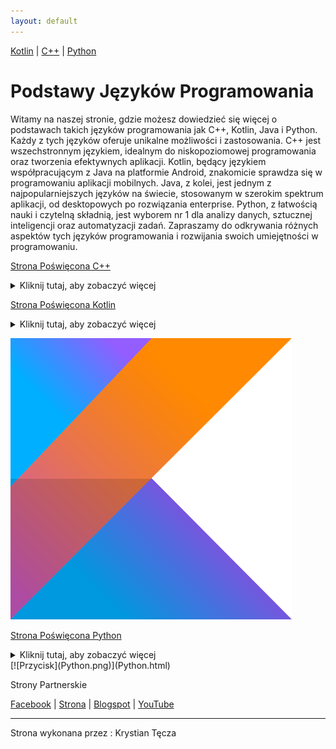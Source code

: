 ```yaml
---
layout: default
---
```


[Kotlin](Kotlin.md) | [C++](C++.md) | [Python](Python.md)




# Podstawy Języków Programowania

Witamy na naszej stronie, gdzie możesz dowiedzieć się więcej o podstawach takich języków programowania jak C++, Kotlin, Java i Python. Każdy z tych języków oferuje unikalne możliwości i zastosowania. C++ jest wszechstronnym językiem, idealnym do niskopoziomowej programowania oraz tworzenia efektywnych aplikacji. Kotlin, będący językiem współpracującym z Java na platformie Android, znakomicie sprawdza się w programowaniu aplikacji mobilnych. Java, z kolei, jest jednym z najpopularniejszych języków na świecie, stosowanym w szerokim spektrum aplikacji, od desktopowych po rozwiązania enterprise. Python, z łatwością nauki i czytelną składnią, jest wyborem nr 1 dla analizy danych, sztucznej inteligencji oraz automatyzacji zadań. Zapraszamy do odkrywania różnych aspektów tych języków programowania i rozwijania swoich umiejętności w programowaniu.


[Strona Poświęcona C++](C++.md)


<details>
  <summary>Kliknij tutaj, aby zobaczyć więcej</summary>
  C++ jest wieloparadygmatowym językiem programowania ogólnego przeznaczenia, stworzonym przez Bjarne Stroustrupa jako rozszerzenie języka C. Jego główne cechy to:

* Programowanie Obiektowe: C++ wspiera programowanie obiektowe, umożliwiając tworzenie klas i obiektów, co sprzyja modularności i ponownemu wykorzystaniu kodu.
* Wydajność: Język ten oferuje niskopoziomową kontrolę nad pamięcią, co pozwala na optymalizację wydajności programów.
* Biblioteka Standardowa: C++ posiada bogatą bibliotekę standardową (STL), która zawiera struktury danych i algorytmy.
* Wsparcie dla wielu paradygmatów: C++ obsługuje różne paradygmaty programowania, w tym programowanie proceduralne, obiektowe i generyczne.
* C++ jest szeroko stosowany w rozwoju systemów operacyjnych, gier, aplikacji o wysokiej wydajności, a także w systemach wbudowanych.
 
* [![Przycisk](C++_Picture.png)](C++.html)

</details>

[Strona Poświęcona Kotlin](Kotlin.md)

<details>
  <summary>Kliknij tutaj, aby zobaczyć więcej</summary>
  Kotlin to nowoczesny, statycznie typowany język programowania, stworzony przez JetBrains, który działa na maszynie wirtualnej Javy (JVM) i może być używany wszędzie tam, gdzie używana jest Java. Kotlin został zaprojektowany, aby być bardziej wyrazistym i bezpiecznym niż Java, eliminując wiele problemów związanych z błędami w kodzie. Kotlin jest w pełni interoperacyjny z Javą, co oznacza, że kod napisany w Kotlinie może współpracować z kodem napisanym w Javie bez żadnych problemów. Jest szczególnie popularny wśród programistów tworzących aplikacje na Androida, ponieważ Google ogłosił go jako preferowany język programowania dla tej platformy.

Kluczowe cechy Kotlin:

Bezpieczeństwo typów: Kotlin pomaga uniknąć błędów null pointer (NullPointerException) dzięki wbudowanym zabezpieczeniom przed używaniem wartości null.
Zwięzłość: Kotlin pozwala pisać mniej kodu, oferując bardziej zwięzłe składnie niż Java.
Interoperacyjność: Kotlin jest w pełni kompatybilny z Javą, co ułatwia migrację istniejących projektów i korzystanie z bogatej biblioteki Javy.
Nowoczesne funkcje: Kotlin oferuje nowoczesne funkcje programowania obiektowego i funkcyjnego, takie jak wyrażenia lambda, rozszerzenia funkcji i bezpieczne wywołania.
Kotlin jest używany przez wiele dużych firm i projektów open-source, co potwierdza jego rosnącą popularność i zaufanie społeczności programistycznej.
</details>

[![Przycisk](Kotlin.png)](Kotlin.html)

[Strona Poświęcona Python](Python.md)

<details>
  <summary>Kliknij tutaj, aby zobaczyć więcej</summary>
 Python to wszechstronny, wysokopoziomowy język programowania, który jest znany ze swojej prostoty i czytelności. Został stworzony przez Guido van Rossuma i po raz pierwszy wydany w 1991 roku. Python jest językiem interpretowanym, co oznacza, że kod jest wykonywany bezpośrednio przez interpreter, a nie kompilowany do kodu maszynowego.

Kilka kluczowych cech Pythona:

Czytelna składnia: Python jest zaprojektowany z myślą o czytelności kodu, co czyni go łatwym do nauki i zrozumienia.
Wszechstronność: Python jest używany w wielu dziedzinach, takich jak web development, data science, sztuczna inteligencja, automatyzacja, analiza danych, tworzenie aplikacji desktopowych, a nawet w przemyśle gier.
Duża społeczność i bogaty ekosystem bibliotek: Python posiada ogromną liczbę bibliotek i frameworków, takich jak Django i Flask do web developmentu, NumPy i pandas do analizy danych, TensorFlow i PyTorch do uczenia maszynowego.
Interaktywny i dynamiczny: Python umożliwia interaktywną pracę dzięki interpretere, co jest szczególnie przydatne podczas testowania kodu i uczenia się.
Python jest używany przez wiele dużych firm technologicznych i organizacji, takich jak Google, Facebook, NASA, czy CERN, co świadczy o jego mocy i wszechstronności. Dzięki swojej prostocie i ogromnym możliwościom, Python jest jednym z najpopularniejszych języków programowania na świecie.

</details>
[![Przycisk](Python.png)](Python.html)

Strony Partnerskie

[Facebook](https://m.facebook.com/zstkolbuszowa) | [Strona](https://bartdurak.github.io/1a/) | [Blogspot](http://pbud.blogspot.com) | [YouTube](https://www.youtube.com/@bartomiejdurak1723)

--------------------------
<footer>
<p>Strona wykonana przez : Krystian Tęcza</p>
</footer>



